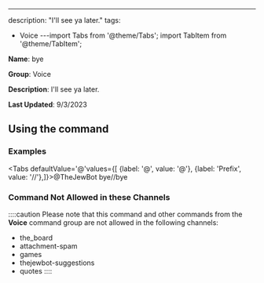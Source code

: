 ---
description: "I'll see ya later."
tags:
  - Voice
---import Tabs from '@theme/Tabs';
import TabItem from '@theme/TabItem';

**Name**: bye

**Group**: Voice

**Description**: I'll see ya later.

**Last Updated**: 9/3/2023

## Using the command

### Examples
<Tabs defaultValue='@'values={[ {label: '@', value: '@'}, {label: 'Prefix', value: '//'},]}><TabItem value='@'>@TheJewBot bye</TabItem><TabItem value='//'>//bye</TabItem></Tabs>

### Command Not Allowed in these Channels
::::caution Please note that this command and other commands from the **Voice** command group are not allowed in the following channels:
- the_board
- attachment-spam
- games
- thejewbot-suggestions
- quotes
::::